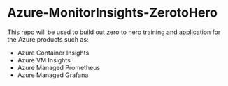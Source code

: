 # Azure-MonitorInsights-ZerotoHero
This repo will be used to build out zero to hero training and application for the Azure products such as:
- Azure Container Insights
- Azure VM Insights
- Azure Managed Prometheus
- Azure Managed Grafana
